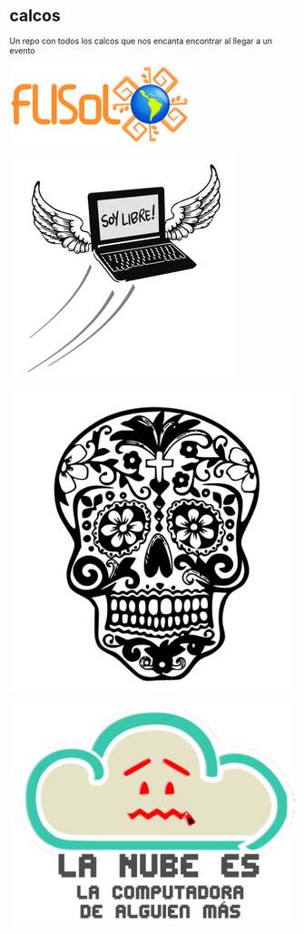 # calcos
Un repo con todos los calcos que nos encanta encontrar al llegar a un evento


![FLISOL-logo](https://raw.githubusercontent.com/FLISOL-Argentina/calcos/master/FLISOL-logo.png)

![Soy Libre](https://raw.githubusercontent.com/FLISOL-Argentina/calcos/master/soy-libre.png)

![Calavera](https://raw.githubusercontent.com/FLISOL-Argentina/calcos/master/calavera.png)

![La Nube](https://raw.githubusercontent.com/FLISOL-Argentina/calcos/master/la-nube.png)

